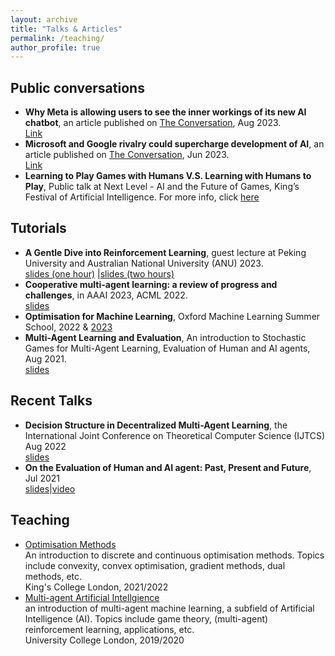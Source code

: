 ```yaml
---
layout: archive
title: "Talks & Articles"
permalink: /teaching/
author_profile: true
---
```


## Public conversations 
* **Why Meta is allowing users to see the inner workings of its new AI chatbot**, an article published on [The Conversation](https://theconversation.com/uk), Aug 2023. <br>
 [Link](https://theconversation.com/why-meta-is-allowing-users-to-see-the-inner-workings-of-its-new-ai-chatbot-210079)
* **Microsoft and Google rivalry could supercharge development of AI**, an article published on [The Conversation](https://theconversation.com/uk), Jun 2023. <br> 
[Link](https://theconversation.com/microsoft-and-google-rivalry-could-supercharge-development-of-ai-206419)
* **Learning to Play Games with Humans V.S. Learning with Humans to Play**, Public talk at Next Level - AI and the Future of Games, King’s Festival of Artificial Intelligence. For more info, click [here](https://www.kcl.ac.uk/events/next-level-ai-future-of-games)

## Tutorials
* **A Gentle Dive into Reinforcement Learning**, guest lecture at Peking University and Australian National University (ANU) 2023. <br>
[slides (one hour)](https://drive.google.com/file/d/1-dwHzMUwDnhEG2jxFuXo9GJLPj19tXRt/view?usp=sharing)
|[slides (two hours)](https://drive.google.com/file/d/1-4yo18OUEggXYXI4qwXDfU-QT6K7aVBS/view?usp=sharing)
* **Cooperative multi-agent learning: a review of progress and challenges**, in AAAI 2023, ACML 2022. <br>
[slides](https://sites.google.com/view/multi-agent-tutorial/home)
* **Optimisation for Machine Learning**, Oxford Machine Learning Summer School, 2022 & [2023]((https://www.oxfordml.school/))
* **Multi-Agent Learning and Evaluation**, 
An introduction to Stochastic Games for Multi-Agent Learning, Evaluation of Human and AI agents, Aug 2021. <br>
[slides](https://drive.google.com/file/d/101TahcW_BVVFkq88_h8mSuJWAZ3P7aOQ/view?usp=sharing)

## Recent Talks
* **Decision Structure in Decentralized Multi-Agent Learning**, the International Joint Conference on Theoretical Computer Science (IJTCS) Aug 2022 <br>
[slides](https://drive.google.com/file/d/1-o0Bo5mfrZdRGrk8eYXqLmQTNF0i7lEd/view?usp=sharing)
* **On the Evaluation of Human and AI agent: Past, Present and Future**, Jul 2021 <br> 
[slides](https://drive.google.com/file/d/103QZsYfeWHI5iuHs8A3D3rQ22SJZG2e2/view?usp=sharing)|[video](https://app6ca5octe2206.pc.xiaoe-tech.com/detail/v_60ffc551e4b0a27d0e366690/3?fromH5=true) 
 
## Teaching
* [Optimisation Methods](https://www.kcl.ac.uk/abroad/module-options/optimisation-methods-2) <br>
An introduction to discrete and continuous optimisation methods. Topics include convexity, convex optimisation, gradient methods, dual methods, etc. <br>
King's College London, 2021/2022
* [Multi-agent Artificial Intellgience](https://www.ucl.ac.uk/module-catalogue/modules/multi-agent-artificial-intelligence-COMP0124) <br>
an introduction of multi-agent machine learning, a subfield of Artificial Intelligence (AI). Topics include game theory, (multi-agent) reinforcement learning, applications, etc. <br>
University College London, 2019/2020

<!--

with Joel Z. Leibo (DeepMind)
invited by [Dr. Liang Zheng](https://zheng-lab.cecs.anu.edu.au/)
An introduction to optimisation methods in machine learning. <br>

This talk discusses factorizability of multi-agent systems including the transition dynamics and action coordinations. We discusse the proposed scalable model-based RL in networked systems. <br> 


* [Agent learning in the emergence of complex world](https://www.bilibili.com/video/BV1Hf4y1G7hX) <br>
AMLab, University of Amsterdam, Jan 2020 <br>
Host: Prof. Max Welling & Evangelos Kanoulas

* [Agent learning with flexibilty and diversity]() <br>
Center on Frontiers of Computing, Peking University, Apr 2020.
机器之心|Synced, Jul 2021

-->

